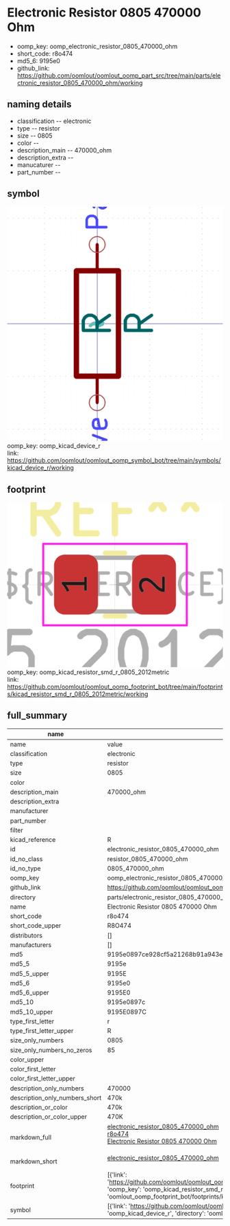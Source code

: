 # Electronic Resistor 0805 470000 Ohm

  
* oomp_key: oomp_electronic_resistor_0805_470000_ohm 
* short_code: r8o474
* md5_6: 9195e0  
* github_link: https://github.com/oomlout/oomlout_oomp_part_src/tree/main/parts/electronic_resistor_0805_470000_ohm/working  
## naming details
* classification -- electronic
* type -- resistor
* size -- 0805
* color -- 
* description_main -- 470000_ohm
* description_extra -- 
* manucaturer -- 
* part_number -- 



## symbol

![](symbol/0/working/working_600.png)  
oomp_key: oomp_kicad_device_r  
link: https://github.com/oomlout/oomlout_oomp_symbol_bot/tree/main/symbols/kicad_device_r/working  

## footprint

![](footprint/0/working/working_600.png)  
oomp_key: oomp_kicad_resistor_smd_r_0805_2012metric  
link: https://github.com/oomlout/oomlout_oomp_footprint_bot/tree/main/footprints/kicad_resistor_smd_r_0805_2012metric/working  

## full_summary
| name | value | 
| --- | --- | 
| name | value | 
| classification | electronic | 
| type | resistor | 
| size | 0805 | 
| color |  | 
| description_main | 470000_ohm | 
| description_extra |  | 
| manufacturer |  | 
| part_number |  | 
| filter |  | 
| kicad_reference | R | 
| id | electronic_resistor_0805_470000_ohm | 
| id_no_class | resistor_0805_470000_ohm | 
| id_no_type | 0805_470000_ohm | 
| oomp_key | oomp_electronic_resistor_0805_470000_ohm | 
| github_link | https://github.com/oomlout/oomlout_oomp_part_src/tree/main/parts/electronic_resistor_0805_470000_ohm/working | 
| directory | parts/electronic_resistor_0805_470000_ohm | 
| name | Electronic Resistor 0805 470000 Ohm | 
| short_code | r8o474 | 
| short_code_upper | R8O474 | 
| distributors | [] | 
| manufacturers | [] | 
| md5 | 9195e0897ce928cf5a21268b91a943ec | 
| md5_5 | 9195e | 
| md5_5_upper | 9195E | 
| md5_6 | 9195e0 | 
| md5_6_upper | 9195E0 | 
| md5_10 | 9195e0897c | 
| md5_10_upper | 9195E0897C | 
| type_first_letter | r | 
| type_first_letter_upper | R | 
| size_only_numbers | 0805 | 
| size_only_numbers_no_zeros | 85 | 
| color_upper |  | 
| color_first_letter |  | 
| color_first_letter_upper |  | 
| description_only_numbers | 470000 | 
| description_only_numbers_short | 470k | 
| description_or_color | 470k | 
| description_or_color_upper | 470K | 
| markdown_full | [electronic_resistor_0805_470000_ohm](https://github.com/oomlout/oomlout_oomp_part_src/tree/main/parts/electronic_resistor_0805_470000_ohm/working)<br>[r8o474](https://github.com/oomlout/oomlout_oomp_part_src/tree/main/parts/electronic_resistor_0805_470000_ohm/working)<br>[Electronic Resistor 0805 470000 Ohm](https://github.com/oomlout/oomlout_oomp_part_src/tree/main/parts/electronic_resistor_0805_470000_ohm/working)<br><br> | 
| markdown_short | [electronic_resistor_0805_470000_ohm](https://github.com/oomlout/oomlout_oomp_part_src/tree/main/parts/electronic_resistor_0805_470000_ohm/working)<br><br> | 
| footprint | [{'link': 'https://github.com/oomlout/oomlout_oomp_footprint_bot/tree/main/foootprntss/kicad_resistor_smd_r_0805_2012metric', 'oomp_key': 'oomp_kicad_resistor_smd_r_0805_2012metric', 'directory': 'oomlout_oomp_footprint_bot/footprints/kicad_resistor_smd_r_0805_2012metric//working/working.kicad_mod'}] | 
| symbol | [{'link': 'https://github.com/oomlout/oomlout_oomp_symbol_bot/tree/main/symbols/kicad_device_r', 'oomp_key': 'oomp_kicad_device_r', 'directory': 'oomlout_oomp_symbol_bot/symbols/kicad_device_r//working/working.kicad_sym'}] | 
